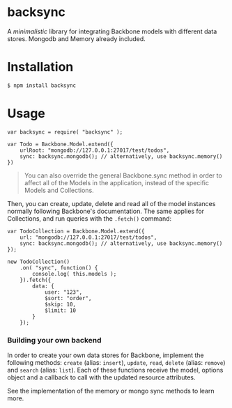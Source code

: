 backsync
========

A *minimalistic* library for integrating Backbone models with different data stores. Mongodb and Memory already included.

# Installation

```bash
$ npm install backsync
```

# Usage

```javacript
var backsync = require( "backsync" );

var Todo = Backbone.Model.extend({
    urlRoot: "mongodb://127.0.0.1:27017/test/todos",
    sync: backsync.mongodb(); // alternatively, use backsync.memory()
})
```

> You can also override the general Backbone.sync method in order to affect all of the Models in the application, instead of the specific Models and Collections.

Then, you can create, update, delete and read all of the model instances normally following Backbone's documentation. The same applies for Collections, and run queries with the `.fetch()` command:

```javacript
var TodoCollection = Backbone.Model.extend({
    url: "mongodb://127.0.0.1:27017/test/todos",
    sync: backsync.mongodb(); // alternatively, use backsync.memory()
});

new TodoCollection()
    .on( "sync", function() {
        console.log( this.models );
    }).fetch({
        data: {
            user: "123",
            $sort: "order",
            $skip: 10,
            $limit: 10
        }
    });

```

### Building your own backend

In order to create your own data stores for Backbone, implement the following methods: `create` (alias: `insert`), `update`, `read`, `delete` (alias: `remove`) and `search` (alias: `list`). Each of these functions receive the model, options object and a callback to call with the updated resource attributes. 

See the implementation of the memory or mongo sync methods to learn more.
